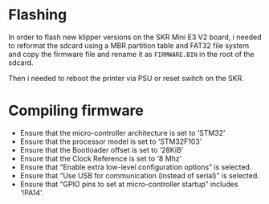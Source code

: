 # Flashing

In order to flash new klipper versions on the SKR Mini E3 V2 board, i needed to reformat the sdcard using a MBR partition table and FAT32 file system and copy the firmware file and rename it as `FIRMWARE.BIN` in the root of the sdcard.

Then i needed to reboot the printer via PSU or reset switch on the SKR.

# Compiling firmware

- Ensure that the micro-controller architecture is set to ‘STM32’
- Ensure that the processor model is set to ‘STM32F103’
- Ensure that the Bootloader offset is set to ‘28KiB’
- Ensure that the Clock Reference is set to ‘8 Mhz’
- Ensure that “Enable extra low-level configuration options” is selected.
- Ensure that “Use USB for communication (instead of serial)” is selected.
- Ensure that “GPIO pins to set at micro-controller startup” includes ‘!PA14’.
